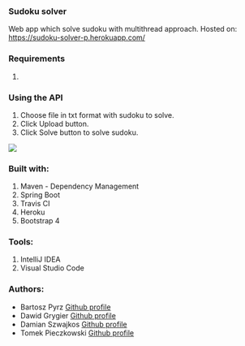 ### Sudoku solver

  Web app which solve sudoku with multithread approach.
  Hosted on: https://sudoku-solver-p.herokuapp.com/
  
### Requirements
1.

### Using the API
1. Choose file in txt format with sudoku to solve.
2. Click Upload button.
3. Click Solve button to solve sudoku.

![](src/main/resources/static/sudoku.gif)

### Built with:
1. Maven - Dependency Management
2. Spring Boot
3. Travis CI
4. Heroku
5. Bootstrap 4

### Tools:
1. IntelliJ IDEA
2. Visual Studio Code

### Authors: 
- Bartosz Pyrz [Github profile](https://github.com/Czakero)
- Dawid Grygier [Github profile](https://github.com/cyan0505)
- Damian Szwajkos [Github profile](https://github.com/Szwajcii)
- Tomek Pieczkowski [Github profile](https://github.com/Pieczkowski)
